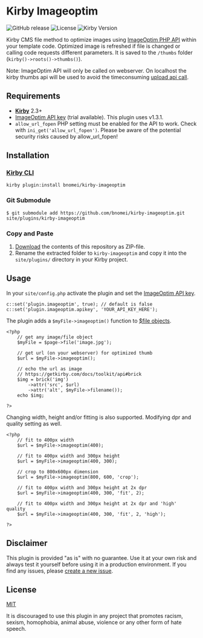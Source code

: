 # Kirby Imageoptim

![GitHub release](https://img.shields.io/github/release/bnomei/kirby-imageoptim.svg?maxAge=1800) ![License](https://img.shields.io/github/license/mashape/apistatus.svg) ![Kirby Version](https://img.shields.io/badge/Kirby-2.3%2B-red.svg)

Kirby CMS file method to optimize images using [ImageOptim PHP API](https://github.com/ImageOptim/php-imageoptim-api) within your template code. Optimized image is refreshed if file is changed or calling code requests different parameters. It is saved to the `/thumbs` folder (`kirby()->roots()->thumbs()`).

Note: ImageOptim API will only be called on webserver. On localhost the kirby thumbs api will be used to avoid the timeconsuming [upload api call](https://github.com/ImageOptim/php-imageoptim-api#imagefrompathfilepath--local-source-image).

## Requirements

- [**Kirby**](https://getkirby.com/) 2.3+
- [ImageOptim API key](https://imageoptim.com/api/register) (trial available). This plugin uses v1.3.1.
- `allow_url_fopen` PHP setting must be enabled for the API to work. Check with `ini_get('allow_url_fopen')`. Please be aware of the potential security risks caused by allow_url_fopen!

## Installation

### [Kirby CLI](https://github.com/getkirby/cli)

```
kirby plugin:install bnomei/kirby-imageoptim
```

### Git Submodule

```
$ git submodule add https://github.com/bnomei/kirby-imageoptim.git site/plugins/kirby-imageoptim
```

### Copy and Paste

1. [Download](https://github.com/bnomei/kirby-imageoptim/archive/master.zip) the contents of this repository as ZIP-file.
2. Rename the extracted folder to `kirby-imageoptim` and copy it into the `site/plugins/` directory in your Kirby project.

## Usage

In your `site/config.php` activate the plugin and set the [ImageOptim API key](https://imageoptim.com/api/register).

```
c::set('plugin.imageoptim', true); // default is false
c::set('plugin.imageoptim.apikey', 'YOUR_API_KEY_HERE');
```

The plugin adds a `$myFile->imageoptim()` function to [$file objects](https://getkirby.com/docs/cheatsheet#file).

```
<?php 
	// get any image/file object
	$myFile = $page->file('image.jpg');

	// get url (on your webserver) for optimized thumb
	$url = $myFile->imageoptim();

	// echo the url as image
	// https://getkirby.com/docs/toolkit/api#brick
	$img = brick('img')
		->attr('src', $url)
		->attr('alt', $myFile->filename());
	echo $img;

?>
```

Changing width, height and/or fitting is also supported. Modifying dpr and quality setting as well.

```
<?php 
	// fit to 400px width
	$url = $myFile->imageoptim(400);

	// fit to 400px width and 300px height
	$url = $myFile->imageoptim(400, 300);
	
	// crop to 800x600px dimension
	$url = $myFile->imageoptim(800, 600, 'crop');

	// fit to 400px width and 300px height at 2x dpr
	$url = $myFile->imageoptim(400, 300, 'fit', 2);

	// fit to 400px width and 300px height at 2x dpr and 'high' quality
	$url = $myFile->imageoptim(400, 300, 'fit', 2, 'high'); 

?>
```

## Disclaimer

This plugin is provided "as is" with no guarantee. Use it at your own risk and always test it yourself before using it in a production environment. If you find any issues, please [create a new issue](https://github.com/bnomei/kirby-imageoptim/issues/new).

## License

[MIT](https://opensource.org/licenses/MIT)

It is discouraged to use this plugin in any project that promotes racism, sexism, homophobia, animal abuse, violence or any other form of hate speech.
